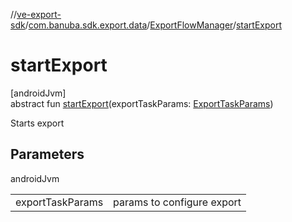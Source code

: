 //[ve-export-sdk](../../../index.md)/[com.banuba.sdk.export.data](../index.md)/[ExportFlowManager](index.md)/[startExport](start-export.md)

# startExport

[androidJvm]\
abstract fun [startExport](start-export.md)(exportTaskParams: [ExportTaskParams](../-export-task-params/index.md))

Starts export

## Parameters

androidJvm

| | |
|---|---|
| exportTaskParams | params to configure export |
